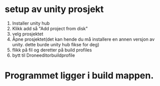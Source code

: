 # setup av unity prosjekt
1. Installer unity hub
2. Klikk add så "Add project from disk"
3. velg prosjektet
4. Åpne prosjektet(det kan hende du må installere en annen versjon av unity. dette burde unity hub fikse for deg)
5. flikk på fil og deretter på build profiles
6. bytt til Droneeditorbuildprofile

# Programmet ligger i build mappen.